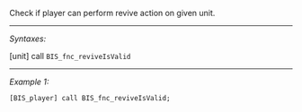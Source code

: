 Check if player can perform revive action on given unit.


---
*Syntaxes:*

[unit] call `BIS_fnc_reviveIsValid`

---
*Example 1:*

```sqf
[BIS_player] call BIS_fnc_reviveIsValid;
```